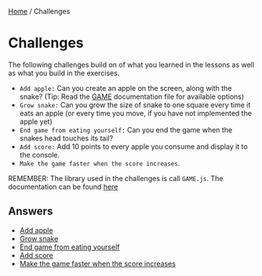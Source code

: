 [Home](../README.md) / Challenges

# Challenges

The following challenges build on of what you learned in the lessons as well as what you build in the exercises.

- `Add apple:` Can you create an apple on the screen, along with the snake? (Tip: Read the [GAME](../lib/documentation.md) documentation file for available options)
- `Grow snake:` Can you grow the size of snake to one square every time it eats an apple (or every time you move, if you have not implemented the apple yet)
- `End game from eating yourself:` Can you end the game when the snakes head touches its tail?
- `Add score:` Add 10 points to every apple you consume and display it to the console.
- `Make the game faster when the score increases`.

REMEMBER: The library used in the challenges is call `GAME.js`. The documentation can be found [here](../lib/documentation.md)

## Answers

- [Add apple](Answers/AddApple.md)
- [Grow snake](Answers/GrowSnake.md)
- [End game from eating yourself](Answers/EndGameFromEatingYourself.md)
- [Add score](Answers/Addscore.md)
- [Make the game faster when the score increases](Answers/Makethegamefasterwhenthescoreincreases.md)